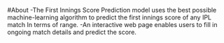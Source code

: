 #About
-The First Innings Score Prediction model uses the best possible machine-learning algorithm to predict the first innings score of any IPL match In terms of range.
-An interactive web page enables users to fill in ongoing match details and predict the score.
